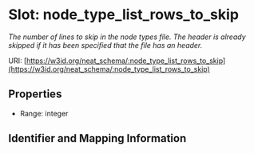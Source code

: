 # Slot: node_type_list_rows_to_skip
_The number of lines to skip in the node types file. The header is already skipped if it has been specified that the file has an header._


URI: [https://w3id.org/neat_schema/:node_type_list_rows_to_skip](https://w3id.org/neat_schema/:node_type_list_rows_to_skip)



<!-- no inheritance hierarchy -->


## Properties

 * Range: integer



## Identifier and Mapping Information





